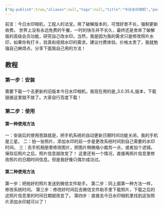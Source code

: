 ```yaml
---
{"dg-publish":true,"aliases":null,"tags":null,"title":"今日水印相机","permalink":"/cangku1/0801-xuexibiji/软件/手机/今日水印相机/","dgPassFrontmatter":true,"noteIcon":""}
---
```


前言：今日水印相机，工程人的法宝。用了破解版本的，可惜好景不长，强制更新收费。
世界上没有永远免费的午餐，一时的快乐并不长久，最终还是舍弃了破解版的高级会员功能，研究自己改水印。当然，我是因为我的需求只是修改照片水印，如果你有打卡，验真和视频水印的需求。建议付费体验。价格太贵了，我就勉强自己麻烦点，分享下面我自己用的方法！
## 教程
### 第一步：安装
需要下载一个去更新的旧版本今日水印相机，我现在用的是_3.0.35.6_版本，下载链接这里就不放了。大家自行百度下载！
### 第二步：使用
#### 第一种使用方法
一：安装后的使用思路就是，把手机系统的自动更新日期时间功能关闭，我的手机是三星。
二：拍一张照片，添加水印的前一步是更改系统时间到自己需要的水印时间。
三：去手机相册里修改图片，把图片稍微缩小裁剪一点，或者加个滤镜。保存后照片之后，照片信息就改变了！
这里还有一个情况，直接再照片信息里修改照片的日期时间信息。但是我好像只偶尔成功过。 
#### 第二种使用方法
第一步：把拍好的照片发送到微信文件助手。
第二步：同上面第一种方法一样，修改系统时间。
第三步：修改好时间后去微信文件助手里下载照片，下载之后的这照片信息里的时间日期就改变了。
第四步：直接去今日水印相机里找到这张照片添加水印就可以了！